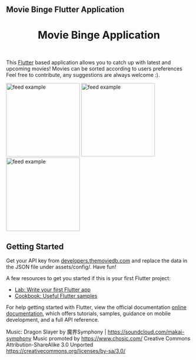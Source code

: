 ## Movie Binge Flutter Application

<h1 align="center">Movie Binge Application</h1>


<br>

This <a href="https://flutter.io/">Flutter</a> based application allows you to catch up with latest and upcoming movies! Movies can be sorted according to users preferences Feel free to contribute, any suggestions are always welcome :).

<div>
<img src="https://github.com/seanFlutter/Movie-Binge/blob/master/assets/images/screenshot_2.png" alt="feed example" width="200">
<img src="https://github.com/seanFlutter/Movie-Binge/blob/master/assets/images/screenshot_1.png" alt="feed example" width="200">
<img src="https://github.com/seanFlutter/Movie-Binge/blob/master/assets/images/screenshot_3.png" alt="feed example" width="200">
</div>


## Getting Started

Get your API key from [developers.themoviedb.com](https://developers.themoviedb.org/4/getting-started/authorization) and replace the data in the JSON file under assets/config/. Have fun!


A few resources to get you started if this is your first Flutter project:

- [Lab: Write your first Flutter app](https://flutter.dev/docs/get-started/codelab)
- [Cookbook: Useful Flutter samples](https://flutter.dev/docs/cookbook)

For help getting started with Flutter, view the official documentation
[online documentation](https://flutter.dev/docs), which offers tutorials,
samples, guidance on mobile development, and a full API reference.



Music:
Dragon Slayer by 魔界Symphony | https://soundcloud.com/makai-symphony
Music promoted by https://www.chosic.com/
Creative Commons Attribution-ShareAlike 3.0 Unported
https://creativecommons.org/licenses/by-sa/3.0/ 

